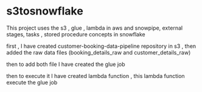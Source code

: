 # s3tosnowflake

This project uses the s3 , glue , lambda in aws and snowpipe, external stages, tasks , stored procedure concepts in snowflake

first , I have created customer-booking-data-pipeline repository in s3 , then  added the raw data files (booking_details_raw and customer_details_raw)

then to add both file I have created the glue job

then to execute it I have created lambda function , this lambda function execute the glue job 
